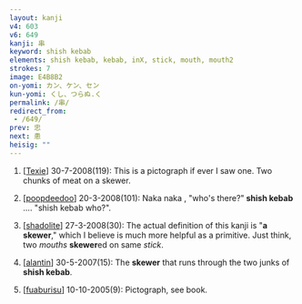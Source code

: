 ```yaml
---
layout: kanji
v4: 603
v6: 649
kanji: 串
keyword: shish kebab
elements: shish kebab, kebab, inX, stick, mouth, mouth2
strokes: 7
image: E4B8B2
on-yomi: カン、ケン、セン
kun-yomi: くし、つらぬ.く
permalink: /串/
redirect_from:
 - /649/
prev: 忠
next: 患
heisig: ""
---
```


1) [<a href="http://kanji.koohii.com/profile/Texie">Texie</a>] 30-7-2008(119): This is a pictograph if ever I saw one. Two chunks of meat on a skewer.

2) [<a href="http://kanji.koohii.com/profile/poopdeedoo">poopdeedoo</a>] 20-3-2008(101): Naka naka , &quot;who&#039;s there?&quot;<strong> shish kebab</strong> .... &quot;shish kebab who?&quot;.

3) [<a href="http://kanji.koohii.com/profile/shadolite">shadolite</a>] 27-3-2008(30): The actual definition of this kanji is &quot;<strong>a skewer</strong>,&quot; which I believe is much more helpful as a primitive. Just think, two <em>mouths</em> <strong>skewer</strong>ed on same <em>stick</em>.

4) [<a href="http://kanji.koohii.com/profile/alantin">alantin</a>] 30-5-2007(15): The <strong>skewer</strong> that runs through the two junks of<strong> shish kebab</strong>.

5) [<a href="http://kanji.koohii.com/profile/fuaburisu">fuaburisu</a>] 10-10-2005(9): Pictograph, see book.

